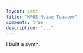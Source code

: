 ```yaml
---
layout: post
title: "MFOS Noise Toaster"
comments: true
description: "..."
---
```


I built a synth.
